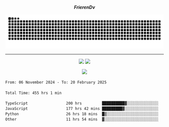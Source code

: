 ***<p align="center">FrierenDv</p>***

<div align="center">
  <picture>
      <source
    media="(prefers-color-scheme: dark)"
      srcset="https://raw.githubusercontent.com/platane/snk/output/github-contribution-grid-snake-dark.svg"
      />
    <source
      media="(prefers-color-scheme: light)"
      srcset="https://raw.githubusercontent.com/xct007/xct007/output/github-contribution-grid-snake.svg"
      />
    <img
      alt="Snake"
      src="https://raw.githubusercontent.com/xct007/xct007/output/github-contribution-grid-snake.svg"
      />
  </picture>

</div>

___
<p align="center">
  <img src="https://readme-stats-blush-eta.vercel.app/api/top-langs/?username=xct007&layout=compact" />
  <img src="https://readme-stats-blush-eta.vercel.app/api?username=xct007&show_icons=true&theme=transparent&hide_title=true&include_all_commits=true" />
</p>

<p align="center">
  <img src="https://github-profile-trophy.vercel.app/?username=xct007&theme=light&margin-w=15" />
</p>
<!--START_SECTION:waka-->

```txt
From: 06 November 2024 - To: 20 February 2025

Total Time: 455 hrs 1 min

TypeScript                 200 hrs         ██████████▓░░░░░░░░░░░░░░   42.84 %
JavaScript                 177 hrs 42 mins █████████▓░░░░░░░░░░░░░░░   38.06 %
Python                     26 hrs 18 mins  █▒░░░░░░░░░░░░░░░░░░░░░░░   05.64 %
Other                      11 hrs 54 mins  ▓░░░░░░░░░░░░░░░░░░░░░░░░   02.55 %
```

<!--END_SECTION:waka-->
